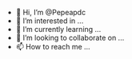 - 👋 Hi, I’m @Pepeapdc
- 👀 I’m interested in ...
- 🌱 I’m currently learning ...
- 💞️ I’m looking to collaborate on ...
- 📫 How to reach me ...

<!---
Pepeapdc/Pepeapdc is a ✨ special ✨ repository because its `README.md` (this file) appears on your GitHub profile.
You can click the Preview link to take a look at your changes.
--->
